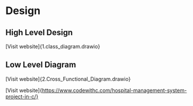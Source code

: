 # Design

## High Level Design

 [Visit website]{1.class_diagram.drawio}

## Low Level Diagram

 [Visit website]{2.Cross_Functional_Diagram.drawio}

[Visit website]{https://www.codewithc.com/hospital-management-system-project-in-c/}

